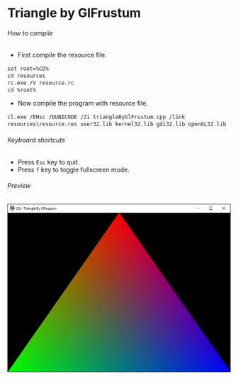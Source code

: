 Triangle by GlFrustum
=====================

###### How to compile

- First compile the resource file.

```
set root=%CD%
cd resources
rc.exe /V resource.rc
cd %root%
```

- Now compile the program with resource file.

```
cl.exe /EHsc /DUNICODE /Zi triangleByGlFrustum.cpp /link resources\resource.res user32.lib kernel32.lib gdi32.lib openGL32.lib
```

###### Keyboard shortcuts
- Press ```Esc``` key to quit.
- Press ```f``` key to toggle fullscreen mode.

###### Preview
![triangleByGlFrustum][triangleByGlFrustum-image]

<!-- Image declaration -->

[triangleByGlFrustum-image]: ./preview/triangleByGlFrustum.png "OpenGL Triangle"
